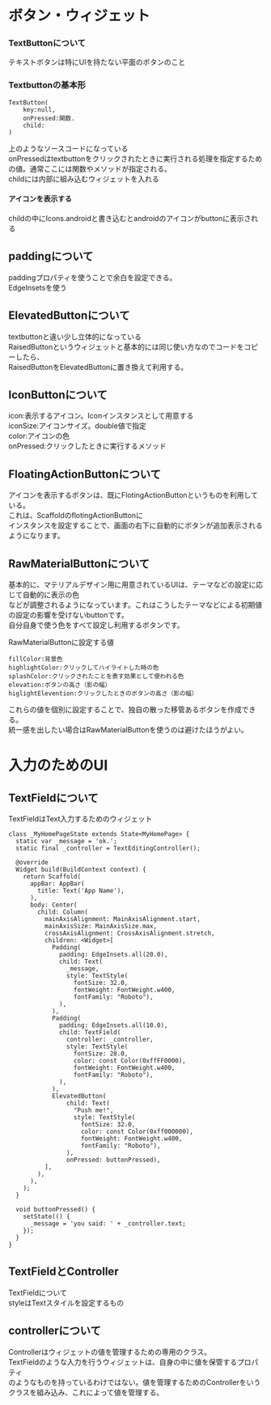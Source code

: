 # ボタン・ウィジェット

### TextButtonについて
テキストボタンは特にUIを持たない平面のボタンのこと
### Textbuttonの基本形
```
TextButton(
    key:null,
    onPressed:関数.
    child:
)
```
上のようなソースコードになっている  
onPressedはtextbuttonをクリックされたときに実行される処理を指定するための値。通常ここには関数やメソッドが指定される。  
childには内部に組み込むウィジェットを入れる  
#### アイコンを表示する
childの中にIcons.androidと書き込むとandroidのアイコンがbuttonに表示される  



## paddingについて
paddingプロパティを使うことで余白を設定できる。  
EdgeInsetsを使う



## ElevatedButtonについて
textbuttonと違い少し立体的になっている  
RaisedButtonというウィジェットと基本的には同じ使い方なのでコードをコピーしたら、  
RaisedButtonをElevatedButtonに置き換えて利用する。



## IconButtonについて
icon:表示するアイコン。Iconインスタンスとして用意する  
iconSize:アイコンサイズ。double値で指定  
color:アイコンの色  
onPressed:クリックしたときに実行するメソッド



## FloatingActionButtonについて
アイコンを表示するボタンは、既にFlotingActionButtonというものを利用している。  
これは、ScaffoldのflotingActionButtonに  
インスタンスを設定することで、画面の右下に自動的にボタンが追加表示されるようになります。 



## RawMaterialButtonについて  
基本的に、マテリアルデザイン用に用意されているUIは、テーマなどの設定に応じて自動的に表示の色  
などが調整されるようになっています。これはこうしたテーマなどによる初期値の設定の影響を受けないbuttonです。  
自分自身で使う色をすべて設定し利用するボタンです。  



RawMaterialButtonに設定する値  
```
fillColor:背景色  
highlightColor:クリックしてハイライトした時の色  
splashColor:クリックされたことを表す効果として使われる色  
elevation:ボタンの高さ（影の幅）  
higlightElevention:クリックしたときのボタンの高さ（影の幅）
```
これらの値を個別に設定することで、独自の散った移管あるボタンを作成できる。  
統一感を出したい場合はRawMaterialButtonを使うのは避けたほうがよい。

# 入力のためのUI

## TextFieldについて
TextFieldはText入力するためのウィジェット
```
class _MyHomePageState extends State<MyHomePage> {
  static var _message = 'ok.';
  static final _controller = TextEditingController();

  @override
  Widget build(BuildContext context) {
    return Scaffold(
      appBar: AppBar(
        title: Text('App Name'),
      ),
      body: Center(
        child: Column(
          mainAxisAlignment: MainAxisAlignment.start,
          mainAxisSize: MainAxisSize.max,
          crossAxisAlignment: CrossAxisAlignment.stretch,
          children: <Widget>[
            Padding(
              padding: EdgeInsets.all(20.0),
              child: Text(
                _message,
                style: TextStyle(
                  fontSize: 32.0,
                  fontWeight: FontWeight.w400,
                  fontFamily: "Roboto"),
              ),
            ),
            Padding(
              padding: EdgeInsets.all(10.0),
              child: TextField(
                controller: _controller,
                style: TextStyle(
                  fontSize: 28.0,
                  color: const Color(0xffFF0000),
                  fontWeight: FontWeight.w400,
                  fontFamily: "Roboto"),
              ),
            ),
            ElevatedButton(
                child: Text(
                  "Push me!",
                  style: TextStyle(
                    fontSize: 32.0,
                    color: const Color(0xff000000),
                    fontWeight: FontWeight.w400,
                    fontFamily: "Roboto"),
                ),
                onPressed: buttonPressed),
          ],
        ),
      ),
    );
  }

  void buttonPressed() {
    setState(() {
      _message = 'you said: ' + _controller.text;
    });
  }
}
```
## TextFieldとController
TextFieldについて  
styleはTextスタイルを設定するもの  
## controllerについて
Controllerはウィジェットの値を管理するための専用のクラス。  
TextFieldのような入力を行うウィジェットは、自身の中に値を保管するプロパティ  
のようなものを持っているわけではない。値を管理するためのControllerをいう  
クラスを組み込み、これによって値を管理する。
